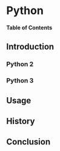 # Python

**Table of Contents**

## Introduction

### Python 2

### Python 3

## Usage


## History

## Conclusion
